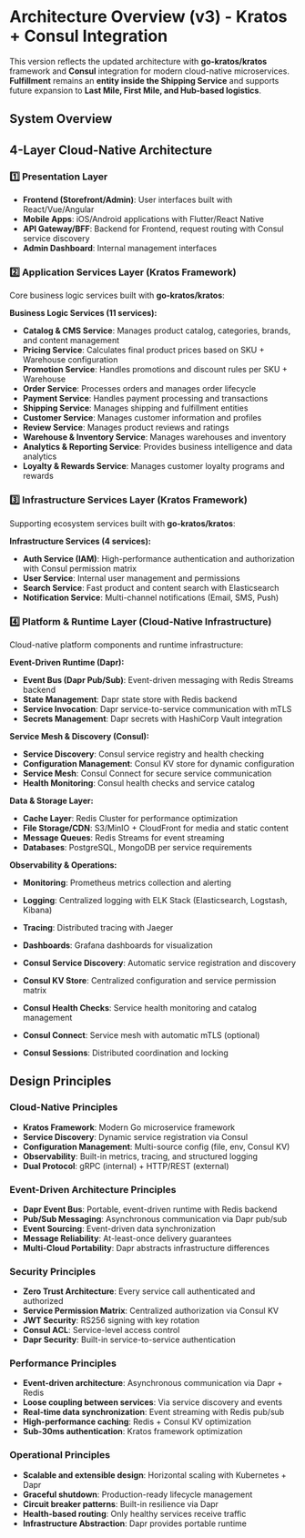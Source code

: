 # Architecture Overview (v3) - Kratos + Consul Integration

This version reflects the updated architecture with **go-kratos/kratos** framework and **Consul** integration for modern cloud-native microservices. **Fulfillment** remains an **entity inside the Shipping Service** and supports future expansion to **Last Mile, First Mile, and Hub-based logistics**.

## System Overview

## 4-Layer Cloud-Native Architecture

### 1️⃣ Presentation Layer
- **Frontend (Storefront/Admin)**: User interfaces built with React/Vue/Angular
- **Mobile Apps**: iOS/Android applications with Flutter/React Native
- **API Gateway/BFF**: Backend for Frontend, request routing with Consul service discovery
- **Admin Dashboard**: Internal management interfaces

### 2️⃣ Application Services Layer (Kratos Framework)
Core business logic services built with **go-kratos/kratos**:

**Business Logic Services (11 services):**
- **Catalog & CMS Service**: Manages product catalog, categories, brands, and content management
- **Pricing Service**: Calculates final product prices based on SKU + Warehouse configuration
- **Promotion Service**: Handles promotions and discount rules per SKU + Warehouse
- **Order Service**: Processes orders and manages order lifecycle
- **Payment Service**: Handles payment processing and transactions
- **Shipping Service**: Manages shipping and fulfillment entities
- **Customer Service**: Manages customer information and profiles
- **Review Service**: Manages product reviews and ratings
- **Warehouse & Inventory Service**: Manages warehouses and inventory
- **Analytics & Reporting Service**: Provides business intelligence and data analytics
- **Loyalty & Rewards Service**: Manages customer loyalty programs and rewards

### 3️⃣ Infrastructure Services Layer (Kratos Framework)
Supporting ecosystem services built with **go-kratos/kratos**:

**Infrastructure Services (4 services):**
- **Auth Service (IAM)**: High-performance authentication and authorization with Consul permission matrix
- **User Service**: Internal user management and permissions
- **Search Service**: Fast product and content search with Elasticsearch
- **Notification Service**: Multi-channel notifications (Email, SMS, Push)

### 4️⃣ Platform & Runtime Layer (Cloud-Native Infrastructure)
Cloud-native platform components and runtime infrastructure:

**Event-Driven Runtime (Dapr):**
- **Event Bus (Dapr Pub/Sub)**: Event-driven messaging with Redis Streams backend
- **State Management**: Dapr state store with Redis backend
- **Service Invocation**: Dapr service-to-service communication with mTLS
- **Secrets Management**: Dapr secrets with HashiCorp Vault integration

**Service Mesh & Discovery (Consul):**
- **Service Discovery**: Consul service registry and health checking
- **Configuration Management**: Consul KV store for dynamic configuration
- **Service Mesh**: Consul Connect for secure service communication
- **Health Monitoring**: Consul health checks and service catalog

**Data & Storage Layer:**
- **Cache Layer**: Redis Cluster for performance optimization
- **File Storage/CDN**: S3/MinIO + CloudFront for media and static content
- **Message Queues**: Redis Streams for event streaming
- **Databases**: PostgreSQL, MongoDB per service requirements

**Observability & Operations:**
- **Monitoring**: Prometheus metrics collection and alerting
- **Logging**: Centralized logging with ELK Stack (Elasticsearch, Logstash, Kibana)
- **Tracing**: Distributed tracing with Jaeger
- **Dashboards**: Grafana dashboards for visualization

- **Consul Service Discovery**: Automatic service registration and discovery
- **Consul KV Store**: Centralized configuration and service permission matrix
- **Consul Health Checks**: Service health monitoring and catalog management
- **Consul Connect**: Service mesh with automatic mTLS (optional)
- **Consul Sessions**: Distributed coordination and locking

## Design Principles

### Cloud-Native Principles
- **Kratos Framework**: Modern Go microservice framework
- **Service Discovery**: Dynamic service registration via Consul
- **Configuration Management**: Multi-source config (file, env, Consul KV)
- **Observability**: Built-in metrics, tracing, and structured logging
- **Dual Protocol**: gRPC (internal) + HTTP/REST (external)

### Event-Driven Architecture Principles
- **Dapr Event Bus**: Portable, event-driven runtime with Redis backend
- **Pub/Sub Messaging**: Asynchronous communication via Dapr pub/sub
- **Event Sourcing**: Event-driven data synchronization
- **Message Reliability**: At-least-once delivery guarantees
- **Multi-Cloud Portability**: Dapr abstracts infrastructure differences

### Security Principles
- **Zero Trust Architecture**: Every service call authenticated and authorized
- **Service Permission Matrix**: Centralized authorization via Consul KV
- **JWT Security**: RS256 signing with key rotation
- **Consul ACL**: Service-level access control
- **Dapr Security**: Built-in service-to-service authentication

### Performance Principles
- **Event-driven architecture**: Asynchronous communication via Dapr + Redis
- **Loose coupling between services**: Via service discovery and events
- **Real-time data synchronization**: Event streaming with Redis pub/sub
- **High-performance caching**: Redis + Consul KV optimization
- **Sub-30ms authentication**: Kratos framework optimization

### Operational Principles
- **Scalable and extensible design**: Horizontal scaling with Kubernetes + Dapr
- **Graceful shutdown**: Production-ready lifecycle management
- **Circuit breaker patterns**: Built-in resilience via Dapr
- **Health-based routing**: Only healthy services receive traffic
- **Infrastructure Abstraction**: Dapr provides portable runtime